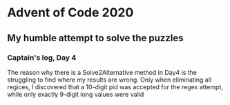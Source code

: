 # Advent of Code 2020

## My humble attempt to solve the puzzles

### Captain's log, Day 4

The reason why there is a Solve2Alternative method in Day4 is the struggling to find where my results are wrong. Only when eliminating all regices, I discovered that a 10-digit pid was accepted for the regex attempt, while only exactly 9-digit long values were valid
